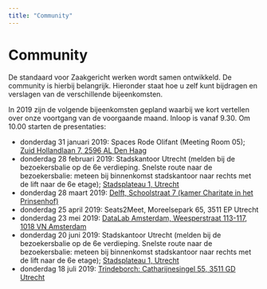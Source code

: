 ```yaml
---
title: "Community"
---
```


# Community

De standaard voor Zaakgericht werken wordt samen ontwikkeld. De community is hierbij belangrijk.
Hieronder staat hoe u zelf kunt bijdragen en verslagen van de verschillende bijeenkomsten.

In 2019 zijn de volgende bijeenkomsten gepland waarbij we kort vertellen over onze voortgang van de
voorgaande maand. Inloop is vanaf 9.30. Om 10.00 starten de presentaties:

- donderdag 31 januari 2019: Spaces Rode Olifant (Meeting Room 05);
  [Zuid Hollandlaan 7, 2596 AL Den Haag](https://www.google.com/maps/place/Spaces+Rode+Olifant/@52.0879617,4.317846,17z/data=!3m1!4b1!4m5!3m4!1s0x47c5b73e491ca051:0x85bd82c08d0ce87f!8m2!3d52.0879617!4d4.3200347)
- donderdag 28 februari 2019: Stadskantoor Utrecht (melden bij de bezoekersbalie op de 6e
  verdieping. Snelste route naar de bezoekersbalie: meteen bij binnenkomst stadskantoor naar rechts
  met de lift naar de 6e etage);
  [Stadsplateau 1, Utrecht](https://www.google.com/maps/place/Burgerzaken+Utrecht/@52.0897171,5.107925,15z/data=!4m5!3m4!1s0x0:0x5c127730dfd74523!8m2!3d52.0897171!4d5.107925)
- donderdag 28 maart 2019:
  [Delft, Schoolstraat 7 (kamer Charitate in het Prinsenhof)](https://www.google.com/maps/place/Schoolstraat+7,+2611+HS+Delft/@52.0123736,4.3518445,17z/data=!3m1!4b1!4m5!3m4!1s0x47c5b5c45debb663:0x406f496add9877e!8m2!3d52.0123736!4d4.3540332)
- donderdag 25 april 2019: Seats2Meet, Moreelsepark 65, 3511 EP Utrecht
- donderdag 23 mei 2019:
  [DataLab Amsterdam, Weesperstraat 113-117, 1018 VN Amsterdam](https://www.google.com/maps/place/DataLab+Amsterdam/@52.3628071,4.9072839,15z/data=!4m5!3m4!1s0x0:0x7617ed23737cb16b!8m2!3d52.3628071!4d4.9072839)
- donderdag 20 juni 2019: Stadskantoor Utrecht (melden bij de bezoekersbalie op de 6e verdieping.
  Snelste route naar de bezoekersbalie: meteen bij binnenkomst stadskantoor naar rechts met de lift
  naar de 6e etage);
  [Stadsplateau 1, Utrecht](https://www.google.com/maps/place/Burgerzaken+Utrecht/@52.0897171,5.107925,15z/data=!4m5!3m4!1s0x0:0x5c127730dfd74523!8m2!3d52.0897171!4d5.107925)
- donderdag 18 juli 2019:
  [Trindeborch: Catharijnesingel 55, 3511 GD Utrecht](https://www.google.nl/maps/search/trindeborch:+Catharijnesingel+55,+3511+GD+Utrecht/@52.0897733,5.1118422,17z/data=!3m1!4b1?hl=nl)
